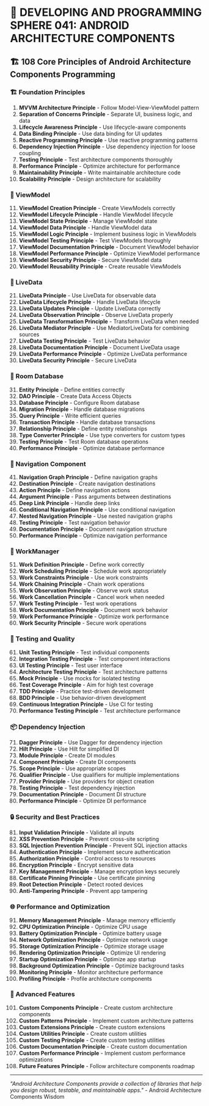 # 🌟 DEVELOPING AND PROGRAMMING SPHERE 041: ANDROID ARCHITECTURE COMPONENTS

## 🏗️ 108 Core Principles of Android Architecture Components Programming

### 🏗️ Foundation Principles

1. **MVVM Architecture Principle** - Follow Model-View-ViewModel pattern
2. **Separation of Concerns Principle** - Separate UI, business logic, and data
3. **Lifecycle Awareness Principle** - Use lifecycle-aware components
4. **Data Binding Principle** - Use data binding for UI updates
5. **Reactive Programming Principle** - Use reactive programming patterns
6. **Dependency Injection Principle** - Use dependency injection for loose coupling
7. **Testing Principle** - Test architecture components thoroughly
8. **Performance Principle** - Optimize architecture for performance
9. **Maintainability Principle** - Write maintainable architecture code
10. **Scalability Principle** - Design architecture for scalability

### 🎯 ViewModel

11. **ViewModel Creation Principle** - Create ViewModels correctly
12. **ViewModel Lifecycle Principle** - Handle ViewModel lifecycle
13. **ViewModel State Principle** - Manage ViewModel state
14. **ViewModel Data Principle** - Handle ViewModel data
15. **ViewModel Logic Principle** - Implement business logic in ViewModels
16. **ViewModel Testing Principle** - Test ViewModels thoroughly
17. **ViewModel Documentation Principle** - Document ViewModel behavior
18. **ViewModel Performance Principle** - Optimize ViewModel performance
19. **ViewModel Security Principle** - Secure ViewModel data
20. **ViewModel Reusability Principle** - Create reusable ViewModels

### 🧮 LiveData

21. **LiveData Principle** - Use LiveData for observable data
22. **LiveData Lifecycle Principle** - Handle LiveData lifecycle
23. **LiveData Updates Principle** - Update LiveData correctly
24. **LiveData Observation Principle** - Observe LiveData properly
25. **LiveData Transformation Principle** - Transform LiveData when needed
26. **LiveData Mediator Principle** - Use MediatorLiveData for combining sources
27. **LiveData Testing Principle** - Test LiveData behavior
28. **LiveData Documentation Principle** - Document LiveData usage
29. **LiveData Performance Principle** - Optimize LiveData performance
30. **LiveData Security Principle** - Secure LiveData

### 🎨 Room Database

31. **Entity Principle** - Define entities correctly
32. **DAO Principle** - Create Data Access Objects
33. **Database Principle** - Configure Room database
34. **Migration Principle** - Handle database migrations
35. **Query Principle** - Write efficient queries
36. **Transaction Principle** - Handle database transactions
37. **Relationship Principle** - Define entity relationships
38. **Type Converter Principle** - Use type converters for custom types
39. **Testing Principle** - Test Room database operations
40. **Performance Principle** - Optimize database performance

### 🔧 Navigation Component

41. **Navigation Graph Principle** - Define navigation graphs
42. **Destination Principle** - Create navigation destinations
43. **Action Principle** - Define navigation actions
44. **Argument Principle** - Pass arguments between destinations
45. **Deep Link Principle** - Handle deep links
46. **Conditional Navigation Principle** - Use conditional navigation
47. **Nested Navigation Principle** - Use nested navigation graphs
48. **Testing Principle** - Test navigation behavior
49. **Documentation Principle** - Document navigation structure
50. **Performance Principle** - Optimize navigation performance

### 🚀 WorkManager

51. **Work Definition Principle** - Define work correctly
52. **Work Scheduling Principle** - Schedule work appropriately
53. **Work Constraints Principle** - Use work constraints
54. **Work Chaining Principle** - Chain work operations
55. **Work Observation Principle** - Observe work status
56. **Work Cancellation Principle** - Cancel work when needed
57. **Work Testing Principle** - Test work operations
58. **Work Documentation Principle** - Document work behavior
59. **Work Performance Principle** - Optimize work performance
60. **Work Security Principle** - Secure work operations

### 🧪 Testing and Quality

61. **Unit Testing Principle** - Test individual components
62. **Integration Testing Principle** - Test component interactions
63. **UI Testing Principle** - Test user interface
64. **Architecture Testing Principle** - Test architecture patterns
65. **Mock Principle** - Use mocks for isolated testing
66. **Test Coverage Principle** - Aim for high test coverage
67. **TDD Principle** - Practice test-driven development
68. **BDD Principle** - Use behavior-driven development
69. **Continuous Integration Principle** - Use CI for testing
70. **Performance Testing Principle** - Test architecture performance

### 📦 Dependency Injection

71. **Dagger Principle** - Use Dagger for dependency injection
72. **Hilt Principle** - Use Hilt for simplified DI
73. **Module Principle** - Create DI modules
74. **Component Principle** - Create DI components
75. **Scope Principle** - Use appropriate scopes
76. **Qualifier Principle** - Use qualifiers for multiple implementations
77. **Provider Principle** - Use providers for object creation
78. **Testing Principle** - Test dependency injection
79. **Documentation Principle** - Document DI structure
80. **Performance Principle** - Optimize DI performance

### 🔒 Security and Best Practices

81. **Input Validation Principle** - Validate all inputs
82. **XSS Prevention Principle** - Prevent cross-site scripting
83. **SQL Injection Prevention Principle** - Prevent SQL injection attacks
84. **Authentication Principle** - Implement secure authentication
85. **Authorization Principle** - Control access to resources
86. **Encryption Principle** - Encrypt sensitive data
87. **Key Management Principle** - Manage encryption keys securely
88. **Certificate Pinning Principle** - Use certificate pinning
89. **Root Detection Principle** - Detect rooted devices
90. **Anti-Tampering Principle** - Prevent app tampering

### 🌐 Performance and Optimization

91. **Memory Management Principle** - Manage memory efficiently
92. **CPU Optimization Principle** - Optimize CPU usage
93. **Battery Optimization Principle** - Optimize battery usage
94. **Network Optimization Principle** - Optimize network usage
95. **Storage Optimization Principle** - Optimize storage usage
96. **Rendering Optimization Principle** - Optimize UI rendering
97. **Startup Optimization Principle** - Optimize app startup
98. **Background Optimization Principle** - Optimize background tasks
99. **Monitoring Principle** - Monitor architecture performance
100. **Profiling Principle** - Profile architecture components

### 🚀 Advanced Features

101. **Custom Components Principle** - Create custom architecture components
102. **Custom Patterns Principle** - Implement custom architecture patterns
103. **Custom Extensions Principle** - Create custom extensions
104. **Custom Utilities Principle** - Create custom utilities
105. **Custom Testing Principle** - Create custom testing utilities
106. **Custom Documentation Principle** - Create custom documentation
107. **Custom Performance Principle** - Implement custom performance optimizations
108. **Future Features Principle** - Follow architecture components roadmap

---

*"Android Architecture Components provide a collection of libraries that help you design robust, testable, and maintainable apps."* - Android Architecture Components Wisdom


